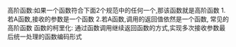
高阶函数:如果一个函数符合下面2个规范中的任何一个,那该函数就是高阶函数
    1.若A函数,接收的参数是一个函数
    2.若A函数,调用的返回值依然是一个函数,
    常见的高阶函数
函数的柯里化:
    通过函数调用继续返回函数的方式,实现多次接收参数最后统一处理的函数编码形式
